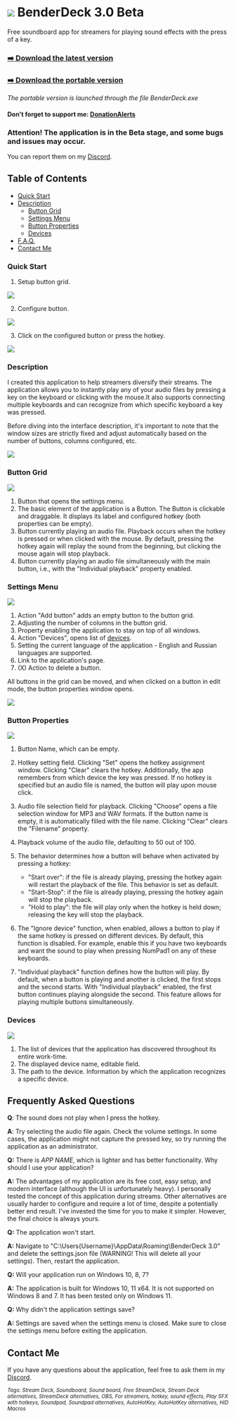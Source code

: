 # ![](/Screenshots/Square44x44Logo.altform-lightunplated_targetsize-32.png) BenderDeck 3.0 Beta
Free soundboard app for streamers for playing sound effects with the press of a key.
### [:arrow_right: Download the latest version](https://github.com/PavlikBender/BenderDeck/releases/download/v3.0.2/BenderDeck302.zip)
### [:arrow_right: Download the portable version](https://github.com/PavlikBender/BenderDeck/releases/download/v3.0.2/BenderDeck302Portable.zip)

*The portable version is launched through the file BenderDeck.exe*

#### Don't forget to support me: [DonationAlerts](https://www.donationalerts.com/r/pavlikbender) 

### **Attention!** The application is in the Beta stage, and some bugs and issues may occur.

You can report them on my [Discord](https://discord.com/invite/gaVrv6k).

## Table of Contents
- [Quick Start](#quick-start)
- [Description](#description)
  - [Button Grid](#button-grid)
  - [Settings Menu](#settings-menu)
  - [Button Properties](#button-properties)
  - [Devices](#devices)
- [F.A.Q.](#frequently-asked-questions)
- [Contact Me](#contact-me)

### Quick Start
1. Setup button grid.

![](/Screenshots/QS1En.gif)

2. Configure button.

![](/Screenshots/QS2En.gif)

3. Click on the configured button or press the hotkey.

![](/Screenshots/QS3.gif)

### Description

I created this application to help streamers diversify their streams. The application allows you to instantly play any of your audio files by pressing a key on the keyboard or clicking with the mouse.It also supports connecting multiple keyboards and can recognize from which specific keyboard a key was pressed.

Before diving into the interface description, it's important to note that the window sizes are strictly fixed and adjust automatically based on the number of buttons, columns configured, etc.

![](/Screenshots/Resizability.gif)

### Button Grid
![](/Screenshots/ButtonGrid.png)

1. Button that opens the settings menu.
2. The basic element of the application is a Button. The Button is clickable and draggable. It displays its label and configured hotkey (both properties can be empty).
3. Button currently playing an audio file. Playback occurs when the hotkey is pressed or when clicked with the mouse. By default, pressing the hotkey again will replay the sound from the beginning, but clicking the mouse again will stop playback.
5. Button currently playing an audio file simultaneously with the main button, i.e., with the "Individual playback" property enabled.

### Settings Menu
![](/Screenshots/MenuEn.png)

1. Action "Add button" adds an empty button to the button grid.
2. Adjusting the number of columns in the button grid.
3. Property enabling the application to stay on top of all windows.
4. Action "Devices", opens list of [devices](#devices).
5. Setting the current language of the application - English and Russian languages are supported.
6. Link to the application's page.
7. (X) Action to delete a button.

All buttons in the grid can be moved, and when clicked on a button in edit mode, the button properties window opens.

![](/Screenshots/Moving.gif)

### Button Properties
![](/Screenshots/ButtonEn.png)

1. Button Name, which can be empty.
2. Hotkey setting field. Clicking "Set" opens the hotkey assignment window. Clicking "Clear" clears the hotkey. Additionally, the app remembers from which device the key was pressed. If no hotkey is specified but an audio file is named, the button will play upon mouse click.
3. Audio file selection field for playback. Clicking "Choose" opens a file selection window for MP3 and WAV formats. If the button name is empty, it is automatically filled with the file name. Clicking "Clear" clears the "Filename" property.
4. Playback volume of the audio file, defaulting to 50 out of 100.
5. The behavior determines how a button will behave when activated by pressing a hotkey:
   - "Start over": if the file is already playing, pressing the hotkey again will restart the playback of the file. This behavior is set as default.
   - "Start-Stop": if the file is already playing, pressing the hotkey again will stop the playback.
   - "Hold to play": the file will play only when the hotkey is held down; releasing the key will stop the playback.

6. The "Ignore device" function, when enabled, allows a button to play if the same hotkey is pressed on different devices. By default, this function is disabled. For example, enable this if you have two keyboards and want the sound to play when pressing NumPad1 on any of these keyboards.
7. "Individual playback" function defines how the button will play. By default, when a button is playing and another is clicked, the first stops and the second starts. With "Individual playback" enabled, the first button continues playing alongside the second. This feature allows for playing multiple buttons simultaneously.

### Devices
![](/Screenshots/DevicesEn.png)

1. The list of devices that the application has discovered throughout its entire work-time.
2. The displayed device name, editable field.
3. The path to the device. Information by which the application recognizes a specific device.

## Frequently Asked Questions

**Q**: The sound does not play when I press the hotkey.

**A**: Try selecting the audio file again. Check the volume settings. In some cases, the application might not capture the pressed key, so try running the application as an administrator.

**Q:** There is *APP NAME*, which is lighter and has better functionality. Why should I use your application?

**A:** The advantages of my application are its free cost, easy setup, and modern interface (although the UI is unfortunately heavy). I personally tested the concept of this application during streams. Other alternatives are usually harder to configure and require a lot of time, despite a potentially better end result. I've invested the time for you to make it simpler. However, the final choice is always yours.

**Q:** The application won't start.

**A:** Navigate to "C:\Users\{Username}\AppData\Roaming\BenderDeck 3.0" and delete the settings.json file (WARNING! This will delete all your settings). Then, restart the application.

**Q:** Will your application run on Windows 10, 8, 7?

**A:** The application is built for Windows 10, 11 x64. It is not supported on Windows 8 and 7. It has been tested only on Windows 11.

**Q:** Why didn't the application settings save?

**A:** Settings are saved when the settings menu is closed. Make sure to close the settings menu before exiting the application.

## Contact Me
If you have any questions about the application, feel free to ask them in my [Discord](https://discord.com/invite/gaVrv6k).

<sub>*Tags: Stream Deck, Soundboard, Sound board, Free StreamDeck, Stream Deck alternatives, StreamDeck alternatives, OBS, For streamers, hotkey, sound effects, Play SFX with hotkeys, Soundpad, Soundpad alternatives, AutoHotKey, AutoHotKey alternatives, HID Macros*</sub>
